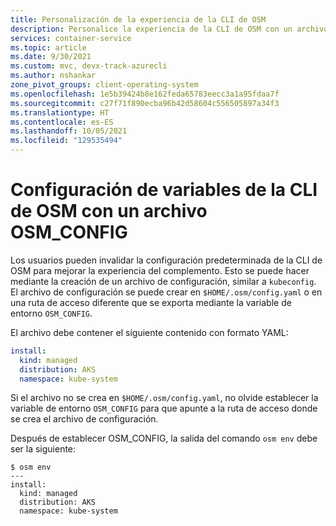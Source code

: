 ```yaml
---
title: Personalización de la experiencia de la CLI de OSM
description: Personalice la experiencia de la CLI de OSM con un archivo osmconfig.
services: container-service
ms.topic: article
ms.date: 9/30/2021
ms.custom: mvc, devx-track-azurecli
ms.author: nshankar
zone_pivot_groups: client-operating-system
ms.openlocfilehash: 1e5b39424b8e162feda65783eecc3a1a95fdaa7f
ms.sourcegitcommit: c27f71f890ecba96b42d58604c556505897a34f3
ms.translationtype: HT
ms.contentlocale: es-ES
ms.lasthandoff: 10/05/2021
ms.locfileid: "129535494"
---
```

# <a name="configure-osm-cli-variables-with-an-osm_config-file"></a>Configuración de variables de la CLI de OSM con un archivo OSM_CONFIG

Los usuarios pueden invalidar la configuración predeterminada de la CLI de OSM para mejorar la experiencia del complemento. Esto se puede hacer mediante la creación de un archivo de configuración, similar a `kubeconfig`. El archivo de configuración se puede crear en `$HOME/.osm/config.yaml` o en una ruta de acceso diferente que se exporta mediante la variable de entorno `OSM_CONFIG`.

El archivo debe contener el siguiente contenido con formato YAML:

```yaml
install:
  kind: managed
  distribution: AKS
  namespace: kube-system
```

Si el archivo no se crea en `$HOME/.osm/config.yaml`, no olvide establecer la variable de entorno `OSM_CONFIG` para que apunte a la ruta de acceso donde se crea el archivo de configuración.

Después de establecer OSM_CONFIG, la salida del comando `osm env` debe ser la siguiente: 

```console
$ osm env
--- 
install:
  kind: managed
  distribution: AKS
  namespace: kube-system
```